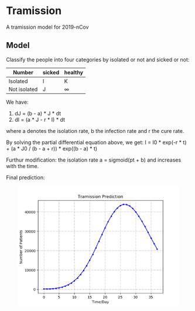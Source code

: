 # Tramission
 A tramission model for 2019-nCov

## Model
 Classify the people into four categories by isolated or not and sicked or not:
 
 Number | sicked | healthy
 ---- | ---- | ---- 
 Isolated | I | K
 Not isolated | J | ∞
 
 We have:
 1. dJ = (b - a) * J * dt
 2. dI = (a * J - r * I) * dt
 
 where a denotes the isolation rate, b the infection rate and r the cure rate.
 
 By solving the partial differential equation above, we get:
 I = I0 * exp(-r * t) + (a * J0 / (b - a + r)) * exp((b - a) * t)
 
 Furthur modification:
 the isolation rate a = sigmoid(pt + b) and increases with the time.

 Final prediction:
<p align='center'>  
  <img src='visual/I.png' width='440'/>
</p>
